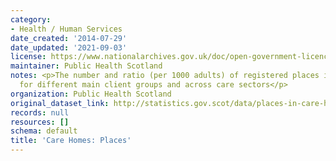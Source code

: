 ```yaml
---
category:
- Health / Human Services
date_created: '2014-07-29'
date_updated: '2021-09-03'
license: https://www.nationalarchives.gov.uk/doc/open-government-licence/version/3/
maintainer: Public Health Scotland
notes: <p>The number and ratio (per 1000 adults) of registered places in care homes,
  for different main client groups and across care sectors</p>
organization: Public Health Scotland
original_dataset_link: http://statistics.gov.scot/data/places-in-care-homes
records: null
resources: []
schema: default
title: 'Care Homes: Places'
---
```

